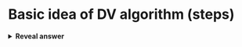 # Basic idea of DV algorithm (steps)
<details>
<summary><b>Reveal answer</b></summary>
1. Each node periodically sends its own DV to neighbours<br>2. When a node x receives a new DV from its neighbours, it update sits own DV using the B-F equation<br><img src="../../../../../media/paste-47390af962968c1db190a58c5b1cbd7dd8c5f67e.jpg"><br>3. Dx(y) naturally converges to the least cost
</details>
